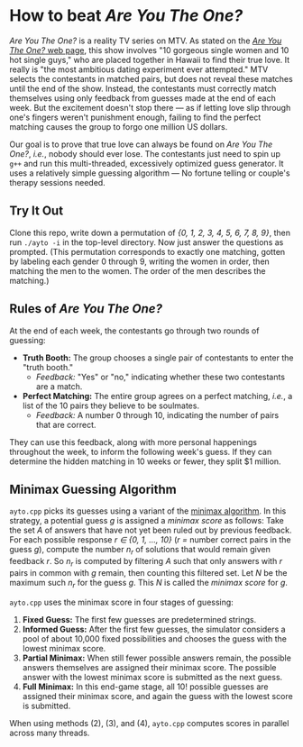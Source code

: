 # How to beat *Are You The One?*
*Are You The One?* is a reality TV series on MTV. As stated on the [*Are You The One?* web page](http://www.mtv.com/shows/are-you-the-one), this show involves "10 gorgeous single women and 10 hot single guys," who are placed together in Hawaii to find their true love. It really is "the most ambitious dating experiment ever attempted." MTV selects the contestants in matched pairs, but does not reveal these matches until the end of the show. Instead, the contestants must correctly match themselves using only feedback from guesses made at the end of each week. But the excitement doesn't stop there &mdash; as if letting love slip through one's fingers weren't punishment enough, failing to find the perfect matching causes the group to forgo one million US dollars.

Our goal is to prove that true love can always be found on *Are You The One?*, *i.e.*, nobody should ever lose. The contestants just need to spin up ```g++``` and run this multi-threaded, excessively optimized guess generator. It uses a relatively simple guessing algorithm &mdash; No fortune telling or couple's therapy sessions needed.

## Try It Out
Clone this repo, write down a permutation of *{0, 1, 2, 3, 4, 5, 6, 7, 8, 9}*, then run ```./ayto -i``` in the top-level directory. Now just answer the questions as prompted. (This permutation corresponds to exactly one matching, gotten by labeling each gender 0 through 9, writing the women in order, then matching the men to the women. The order of the men describes the matching.)

## Rules of *Are You The One?*
At the end of each week, the contestants go through two rounds of guessing:
  * **Truth Booth:** The group chooses a single pair of contestants to enter the "truth booth."
     * *Feedback:* "Yes" or "no," indicating whether these two contestants are a match. 
  * **Perfect Matching:** The entire group agrees on a perfect matching, *i.e.*, a list of the 10 pairs they believe to be soulmates.
    * *Feedback:* A number 0 through 10, indicating the number of pairs that are correct.

They can use this feedback, along with more personal happenings throughout the week, to inform the following week's guess. If they can determine the hidden matching in 10 weeks or fewer, they split $1 million.
## Minimax Guessing Algorithm
```ayto.cpp``` picks its guesses using a variant of the [minimax algorithm](http://www.cs.uni.edu/~wallingf/teaching/cs3530/resources/knuth-mastermind.pdf). In this strategy, a potential guess *g* is assigned a *minimax score* as follows: Take the set *A* of answers that have not yet been ruled out by previous feedback. For each possible response *r &isin; {0, 1, ..., 10}* (*r =* number correct pairs in the guess *g*), compute the number *n<sub>r</sub>* of solutions that would remain given feedback *r*. So *n<sub>r</sub>* is computed by filtering *A* such that only answers with *r* pairs in common with *g* remain, then counting this filtered set. Let *N* be the maximum such *n<sub>r</sub>* for the guess *g*. This *N* is called the *minimax score* for *g*.

```ayto.cpp``` uses the minimax score in four stages of guessing:
  1. **Fixed Guess:** The first few guesses are predetermined strings.
  2. **Informed Guess:** After the first few guesses, the simulator considers a pool of about 10,000 fixed possibilities and chooses the guess with the lowest minimax score.
  3. **Partial Minimax:** When still fewer possible answers remain, the possible answers themselves are assigned their minimax score. The possible answer with the lowest minimax score is submitted as the next guess.
  4. **Full Minimax:** In this end-game stage, all 10! possible guesses are assigned their minimax score, and again the guess with the lowest score is submitted.

When using methods (2), (3), and (4), ```ayto.cpp``` computes scores in parallel across many threads.